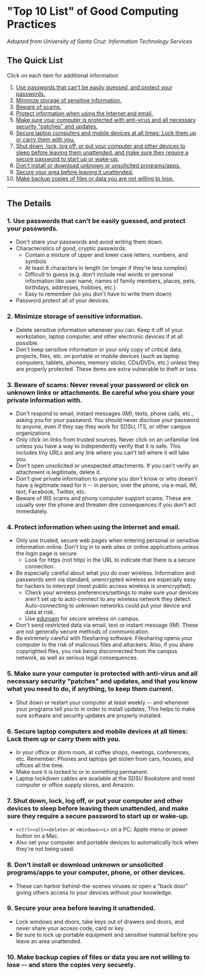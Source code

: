 # "Top 10 List" of Good Computing Practices
_Adopted from University of Santa Cruz: Information Technology Services_

## The Quick List
Click on each item for additional information

1. [Use passwords that can't be easily guessed, and protect your passwords.](#1-use-passwords-that-cant-be-easily-guessed-and-protect-your-passwords)
2. [Minimize storage of sensitive information.](#2-minimize-storage-of-sensitive-information)
3. [Beware of scams.](#3-beware-of-scams-never-reveal-your-password-or-click-on-unknown-links-or-attachments-be-careful-who-you-share-your-private-information-with)
4. [Protect information when using the Internet and email.](#4-protect-information-when-using-the-internet-and-email)
5. [Make sure your computer is protected with anti-virus and all necessary security "patches" and updates.](#5-make-sure-your-computer-is-protected-with-anti-virus-and-all-necessary-security-patches-and-updates-and-that-you-know-what-you-need-to-do-if-anything-to-keep-them-current)
6. [Secure laptop computers and mobile devices at all times: Lock them up or carry them with you.](#6-secure-laptop-computers-and-mobile-devices-at-all-times-lock-them-up-or-carry-them-with-you)
7. [Shut down, lock, log off, or put your computer and other devices to sleep before leaving them unattended, and make sure they require a secure password to start up or wake-up.](#7-shut-down-lock-log-off-or-put-your-computer-and-other-devices-to-sleep-before-leaving-them-unattended-and-make-sure-they-require-a-secure-password-to-start-up-or-wake-up)
8. [Don't install or download unknown or unsolicited programs/apps.](#8-dont-install-or-download-unknown-or-unsolicited-programsapps-to-your-computer-phone-or-other-devices)
9. [Secure your area before leaving it unattended.](#9-secure-your-area-before-leaving-it-unattended)
10. [Make backup copies of files or data you are not willing to lose.](#10-make-backup-copies-of-files-or-data-you-are-not-willing-to-lose----and-store-the-copies-very-securely)

---

## The Details

### 1. Use passwords that can't be easily guessed, and protect your passwords.
* Don't share your passwords and avoid writing them down.
* Characteristics of good, cryptic passwords:
  * Contain a mixture of upper and lower case letters, numbers, and symbols
  * At least 8 characters in length \(or longer if they're less complex\)
  * Difficult to guess \(e.g. don't include real words or personal information like user name, names of family members, places, pets, birthdays, addresses, hobbies, etc.\)
  * Easy to remember \(so you don't have to write them down\)
* Password protect all of your devices.

### 2. Minimize storage of sensitive information.
* Delete sensitive information whenever you can. Keep it off of your workstation, laptop computer, and other electronic devices if at all possible.
* Don't keep sensitive information or your only copy of critical data, projects, files, etc. on portable or mobile devices (such as laptop computers, tablets, phones, memory sticks, CDs/DVDs, etc.) unless they are properly protected. These items are extra vulnerable to theft or loss.

### 3. Beware of scams: Never reveal your password or click on unknown links or attachments. Be careful who you share your private information with.
* Don't respond to email, instant messages (IM), texts, phone calls, etc., asking you for your password. You should never disclose your password to anyone, even if they say they work for SDSU, ITS, or other campus organizations.
* Only click on links from trusted sources. Never click on an unfamiliar link unless you have a way to independently verify that it is safe. This includes tiny URLs and any link where you can't tell where it will take you.
* Don't open unsolicited or unexpected attachments. If you can't verify an attachment is legitimate, delete it.
* Don't give private information to anyone you don't know or who doesn't have a legitimate need for it -- in person, over the phone, via e-mail, IM, text, Facebook, Twitter, etc.
* Beware of IRS scams and phony computer support scams. These are usually over the phone and threaten dire consequences if you don't act immediately.

### 4. Protect information when using the Internet and email.
* Only use trusted, secure web pages when entering personal or sensitive information online. Don't log in to web sites or online applications unless the login page is secure.
  * Look for https (not http) in the URL to indicate that there is a secure connection. 
* Be especially careful about what you do over wireless. Information and passwords sent via standard, unencrypted wireless are especially easy for hackers to intercept (most public access wireless is unencrypted).
  * Check your wireless preferences/settings to make sure your devices aren’t set up to auto-connect to any wireless network they detect. Auto-connecting to unknown networks could put your device and data at risk.
  * Use [eduroam](http://it.sdsu.edu/internet/eduroam/) for secure wireless on campus.
* Don't send restricted data via email, text or instant message (IM). These are not generally secure methods of communication.
* Be extremely careful with filesharing software. Filesharing opens your computer to the risk of malicious files and attackers. Also, if you share copyrighted files, you risk being disconnected from the campus network, as well as serious legal consequences.

### 5. Make sure your computer is protected with anti-virus and all necessary security "patches" and updates, and that you know what you need to do, if anything, to keep them current.
* Shut down or restart your computer at least weekly -- and whenever your programs tell you to in order to install updates. This helps to make sure software and security updates are properly installed.

### 6. Secure laptop computers and mobile devices at all times: Lock them up or carry them with you.
* In your office or dorm room, at coffee shops, meetings, conferences, etc.
Remember: Phones and laptops get stolen from cars, houses, and offices all the time.
* Make sure it is locked to or in something permanent.
* Laptop lockdown cables are available at the SDSU Bookstore and most computer or office supply stores, and Amazon.

### 7. Shut down, lock, log off, or put your computer and other devices to sleep before leaving them unattended, and make sure they require a secure password to start up or wake-up.
* `<ctrl><alt><delete>` or `<Windows><L>` on a PC; Apple menu or power button on a Mac.
* Also set your computer and portable devices to automatically lock when they're not being used.

### 8. Don't install or download unknown or unsolicited programs/apps to your computer, phone, or other devices.
* These can harbor behind-the-scenes viruses or open a "back door" giving others access to your devices without your knowledge.

### 9. Secure your area before leaving it unattended.
* Lock windows and doors, take keys out of drawers and doors, and never share your access code, card or key.
* Be sure to lock up portable equipment and sensitive material before you leave an area unattended.

### 10. Make backup copies of files or data you are not willing to lose -- and store the copies very securely. 